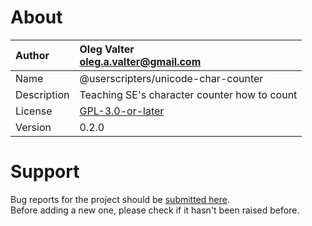 
# About

| Author       | Oleg Valter<br>[oleg.a.valter@gmail.com](mailto:oleg.a.valter@gmail.com) |
| :----------- | :----------------------- |
| Name | @userscripters/unicode-char-counter |
| Description | Teaching SE's character counter how to count |
| License | [GPL-3.0-or-later](https://spdx.org/licenses/GPL-3.0-or-later) |
| Version | 0.2.0 |


# Support

Bug reports for the project should be [submitted here](https://github.com/userscripters/unicode-char-counter/issues).
<br>Before adding a new one, please check if it hasn't been raised before.
  